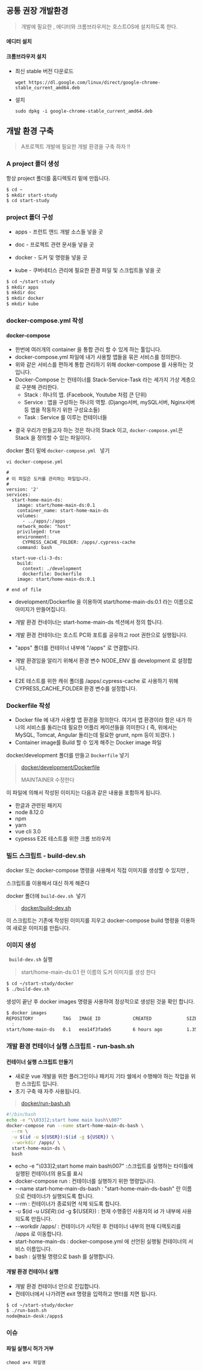 ## 공통 권장 개발환경 

> 개발에 필요한 , 에디터와 크롬브라우저는  호스트OS에 설치하도록 한다. 



#### 에디터 설치

#### 크롬브라우저 설치

- 최신 stable 버전 다운로드

  ```shell
  wget https://dl.google.com/linux/direct/google-chrome-stable_current_amd64.deb
  ```

- 설치

  ```shell
  sudo dpkg -i google-chrome-stable_current_amd64.deb
  ```




## 개발 환경 구축

> A프로젝트 개발에 필요한 개발 환경을 구축 하자 !! 



### A project 폴더 생성 

 항상 project 폴더를 홈디렉토리 밑에 만듭니다. 


~~~ bash
$ cd ~
$ mkdir start-study
$ cd start-study
~~~



### project 폴더 구성 

* apps - 프런트 앤드 개발 소스들 넣을 곳

* doc - 프로젝트 관련 문서들 넣을 곳
* docker - 도커 및 명령들 넣을 곳
* kube - 쿠버네티스 관리에 필요한 환경 파일 및 스크립트들 넣을 곳

~~~ bash
$ cd ~/start-study
$ mkdir apps
$ mkdir doc
$ mkdir docker
$ mkdir kube
~~~



### docker-compose.yml 작성

#### docker-compose

* 한번에 여러개의 container 을 통합 관리 할 수 있게 하는 툴입니다.
* docker-compose.yml 파일에 내가 사용할 앱들을 묶은 서비스를 정의한다.
* 위와 같은 서비스를 편하게 통합 관리하기 위해 docker-compose 를 사용하는 것입니다.
* Docker-Compose 는 컨테이너를 Stack-Service-Task 라는 세가지 가상 계층으로 구분해 관리한다.
  * Stack : 하나의 앱. (Facebook, Youtube 처럼 큰 단위)
  * Service : 앱을 구성하는 하나의 역할. (Django서버, mySQL서버, Nginx서버 등 앱을 작동하기 위한 구성요소들)
  * Task : Service 를 이루는 컨테이너들

- 결국 우리가 만들고자 하는 것은 하나의 Stack 이고, `docker-compose.yml`은 Stack 을 정의할 수 있는 파일이다.



docker 폴더 밑에 `docker-compose.yml ` 넣기 

```shell
vi docker-compose.yml

#
# 이 파일은 도커를 관리하는 파일입니다. 
#
version: '2'
services:
  start-home-main-ds:
    image: start/home-main-ds:0.1
    container_name: start-home-main-ds
    volumes:
      - ../apps/:/apps
    network_mode: "host"
    privileged: true
    environment:
      CYPRESS_CACHE_FOLDER: /apps/.cypress-cache
    command: bash

  start-vue-cli-3-ds:
    build:
      context: ./development
      dockerfile: Dockerfile
    image: start/home-main-ds:0.1

# end of file
```



- development/Dockerfile 을 이용하여 start/home-main-ds:0.1 라는 이름으로 아미지가 만들어집니다.
- 개발 환경 컨네이너는 start-home-main-ds 섹션에서 정의 합니다.

- 개발 환경 컨테이너는 호스트 PC와 포트를 공유하고 root 권한으로 실행됩니다.
- "apps" 폴더를 컨테이너 내부에 "/apps" 로 연결합니다.
- 개발 환경임을 알리기 위해서 환경 변수 NODE_ENV 를 development 로 설정합니다.
- E2E 테스트를 위한 캐쉬 폴더를 /apps/.cypress-cache 로 사용하기 위해 CYPRESS_CACHE_FOLDER 환경 변수를 설정합니다.



### Dockerfile 작성

* Docker file 에 내가 사용할 앱 환경을 정의한다. 여기서 앱 환경이라 함은 내가 하나의 서비스를 돌리는데 필요한 어플리 케이션들을 의미한다 ( 즉, 위에서는 MySQL, Tomcat, Angular 돌리는데 필요한 grunt, npm 등이 되겠다. )
* Container image를 Build 할 수 있게 해주는 Docker image 파일



docker/development 폴더를 만들고 `Dockerfile` 넣기 

> [docker/development/Dockerfile](https://github.com/kcert2018/start-vue-build-up-guide/blob/master/docker/development/Dockerfile)
>
> MAINTAINER 수정한다

이 파일에 의해서 작성된 이미지는 다음과 같은 내용을 포함하게 됩니다. 

* 한글과 관련된 패키지
* node 8.12.0
* npm 
* yarn
* vue cli 3.0
* cypesss E2E 테스트를 위한 크롬 브라우저



### 빌드 스크립트 - build-dev.sh

docker 또는 docker-compose 명령을 사용해서 직접 이미지를 생성할 수 있지만 ,

스크립트를 이용해서 대신 하게 해준다

docker 폴더에 `build-dev.sh `넣기 

> [docker/build-dev.sh](https://github.com/kcert2018/start-vue-build-up-guide/blob/master/docker/build-dev.sh)

이 스크립트는 기존에 작성된 이미지를 지우고 docker-compose build 명령을 이용하여 새로운 이미지를 만듭니다. 



### 이미지 생성

` build-dev.sh`  실행 

> start/home-main-ds:0.1 란 이름의 도커 이미지를 생성 한다

~~~ bash
$ cd ~/start-study/docker
$ ./build-dev.sh 
~~~

생성이 끝난 후 docker images 명령을 사용하여 정상적으로 생성된 것을 확인 합니다. 

~~~ bash
$ docker images
REPOSITORY           TAG   IMAGE ID            CREATED             SIZE
  :
start/home-main-ds   0.1   eea14f3fade5        6 hours ago         1.35GB
~~~



### 개발 환경 컨테이너 실행 스크립트 - run-bash.sh 

#### 컨테이너 실행 스크립트 만들기 

*  새로운 vue 개발을 위한 플러그인이나 패키지 기타 쉘에서 수행해야 하는 작업을 위한 스크립트 입니다. 
  * 초기 구축 때 자주 사용됩니다. 

> [docker/run-bash.sh](https://github.com/kcert2018/start-vue-build-up-guide/blob/master/docker/run-bash.sh)

~~~  sh
#!/bin/bash
echo -e "\\033]2;start home main bash\\007"
docker-compose run --name start-home-main-ds-bash \
  --rm \
  -u $(id -u ${USER}):$(id -g ${USER}) \
  --workdir /apps/ \
  start-home-main-ds \
  bash
~~~

* echo -e "\\033]2;start home main bash\\007"   :스크립트를 실행하는 타이틀에 실행된 컨테이너의 용도를 표시
* docker-compose run : 컨테이너를 실행하기 위한 명령입니다. 
* --name start-home-main-ds-bash : "start-home-main-ds-bash" 란 이름으로 컨테이너가 실행되도록 합니다. 
* --rm : 컨테이너가 종료되면 삭제 되도록 합니다. 
* -u $(id -u ${USER}):$(id -g ${USER}) : 현재 수행중인 사용자의 id 가 내부에 사용되도록 만듭니다. 
* --workdir /apps/ : 컨테이너가 시작된 후 컨테이너 내부의 현재 디렉토리를 /apps 로 이동합니다. 
* start-home-main-ds : docker-compose.yml 에 선언된 실행될 컨테이너의 서비스 이름입니다. 
* bash : 실행될 명령으로 bash 를 실행합니다. 



#### 개발 환경 컨테이너 실행 

* 개발 환경 컨테이너 안으로 진입합니다. 
* 컨테이너에서 나가려면 exit 명령을 입력하고 엔터를 치면 됩니다.

~~~ bash
$ cd ~/start-study/docker
$ ./run-bash.sh 
node@main-desk:/apps$ 
~~~



### 이슈

#### 파일 실행시 허가 거부

```shell
chmod a+x 파일명
```

